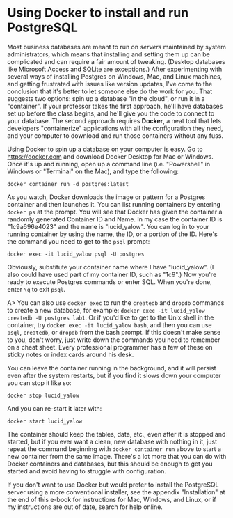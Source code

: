 # Using Docker to install and run PostgreSQL

Most business databases are meant to run on *servers* maintained by system administrators, which means that installing and setting them up can be complicated and can require a fair amount of tweaking.  (Desktop databases like Microsoft Access and SQLite are exceptions.) After experimenting with several ways of installing Postgres on Windows, Mac, and Linux machines, and getting frustrated with issues like version updates, I've come to the conclusion that it's better to let someone else do the work for you.  That suggests two options: spin up a database "in the cloud", or run it in a "container".  If your professor takes the first approach, he'll have databases set up before the class begins, and he'll give you the code to connect to your database.  The second approach requires **Docker**, a neat tool that lets developers "containerize" applications with all the configuration they need, and your computer to download and run those containers without any fuss.

Using Docker to spin up a database on your computer is easy.  Go to https://docker.com and download Docker Desktop for Mac or Windows. Once it's up and running, open up a command line (i.e. "Powershell" in Windows or "Terminal" on the Mac), and type the following:

    docker container run -d postgres:latest

As you watch, Docker downloads the image or pattern for a Postgres container and then launches it.  You can list running containers by entering `docker ps` at the prompt.  You will see that Docker has given the container a randomly generated Container ID and Name.  In my case the container ID is "1c9a696e4023" and the name is "lucid_yalow".  You can log in to your running container by using the name, the ID, or a portion of the ID.  Here's the command you need to get to the `psql` prompt:

    docker exec -it lucid_yalow psql -U postgres

Obviously, substitute your container name where I have "lucid_yalow". (I also could have used part of my container ID, such as "1c9".)  Now you're ready to execute Postgres commands or enter SQL.  When you're done, enter `\q` to exit `psql`.

A> You can also use `docker exec` to run the `createdb` and `dropdb` commands to create a new database, for example:  `docker exec -it lucid_yalow createdb -U postgres lab1`. Or if you'd like to get to the Unix shell in the container, try `docker exec -it lucid_yalow bash`, and then you can use `psql`, `createdb`, or `dropdb` from the bash prompt. If this doesn't make sense to you, don't worry, just write down the commands you need to remember on a cheat sheet.  Every professional programmer has a few of these on sticky notes or index cards around his desk.

You can leave the container running in the background, and it will persist even after the system restarts, but if you find it slows down your computer you can stop it like so:

    docker stop lucid_yalow

And you can re-start it later with:

    docker start lucid_yalow

The container should keep the tables, data, etc., even after it is stopped and started, but if you ever want a clean, new database with nothing in it, just repeat the command beginning with `docker container run` above to start a new container from the same image.  There's a lot more that you can do with Docker containers and databases, but this should be enough to get you started and avoid having to struggle with configuration.

If you don't want to use Docker but would prefer to install the PostgreSQL server using a more conventional installer, see the appendix "Installation" at the end of this e-book for instructions for Mac, Windows, and Linux, or if my instructions are out of date, search for help online.

